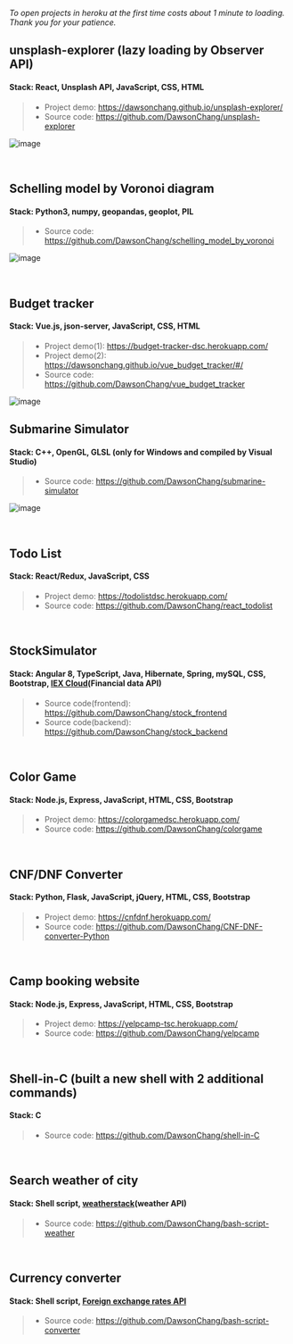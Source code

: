 *To open projects in heroku at the first time costs about 1 minute to loading. Thank you for your patience.*

## unsplash-explorer (lazy loading by Observer API)
#### Stack: React, Unsplash API, JavaScript, CSS, HTML
> - Project demo: https://dawsonchang.github.io/unsplash-explorer/ <br />
> - Source code: https://github.com/DawsonChang/unsplash-explorer <br />

![image](https://github.com/DawsonChang/project/blob/master/unsplash-explorer.gif)

<br />

## Schelling model by Voronoi diagram
#### Stack: Python3, numpy, geopandas, geoplot, PIL
> - Source code: https://github.com/DawsonChang/schelling_model_by_voronoi

![image](https://github.com/DawsonChang/project/blob/master/vo-4.gif)

<br />

## Budget tracker
#### Stack: Vue.js, json-server, JavaScript, CSS, HTML
> - Project demo(1): https://budget-tracker-dsc.herokuapp.com/ <br />
> - Project demo(2): https://dawsonchang.github.io/vue_budget_tracker/#/ <br />
> - Source code: https://github.com/DawsonChang/vue_budget_tracker <br />

![image](https://github.com/DawsonChang/project/blob/master/vue_budget_tracker2.gif)
<br />

## Submarine Simulator
#### Stack: C++, OpenGL, GLSL (only for Windows and compiled by Visual Studio)
> - Source code: https://github.com/DawsonChang/submarine-simulator

![image](https://github.com/DawsonChang/project/blob/master/cg-3.gif)

<br />

## Todo List
#### Stack: React/Redux, JavaScript, CSS
> - Project demo: https://todolistdsc.herokuapp.com/ <br />
> - Source code: https://github.com/DawsonChang/react_todolist

<br />

## StockSimulator
#### Stack: Angular 8, TypeScript, Java, Hibernate, Spring, mySQL, CSS, Bootstrap, [IEX Cloud](https://iexcloud.io/)(Financial data API)
> - Source code(frontend): https://github.com/DawsonChang/stock_frontend <br />
> - Source code(backend): https://github.com/DawsonChang/stock_backend

<br />

## Color Game
#### Stack: Node.js, Express, JavaScript, HTML, CSS, Bootstrap
> - Project demo: https://colorgamedsc.herokuapp.com/ <br />
> - Source code: https://github.com/DawsonChang/colorgame

<br />

## CNF/DNF Converter
#### Stack: Python, Flask, JavaScript, jQuery, HTML, CSS, Bootstrap
> - Project demo: https://cnfdnf.herokuapp.com/ <br />
> - Source code: https://github.com/DawsonChang/CNF-DNF-converter-Python

<br />

## Camp booking website
#### Stack: Node.js, Express, JavaScript, HTML, CSS, Bootstrap
> - Project demo: https://yelpcamp-tsc.herokuapp.com/ <br />
> - Source code: https://github.com/DawsonChang/yelpcamp

<br />

## Shell-in-C (built a new shell with 2 additional commands)
#### Stack: C
> - Source code: https://github.com/DawsonChang/shell-in-C

<br />

## Search weather of city
#### Stack: Shell script, [weatherstack](https://weatherstack.com/)(weather API)
> - Source code: https://github.com/DawsonChang/bash-script-weather

<br />

## Currency converter
#### Stack: Shell script, [Foreign exchange rates API](https://exchangeratesapi.io/)
> - Source code: https://github.com/DawsonChang/bash-script-converter
